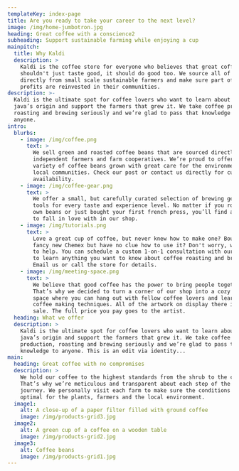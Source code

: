 ```yaml
---
templateKey: index-page
title: Are you ready to take your career to the next level?
image: /img/home-jumbotron.jpg
heading: Great coffee with a conscience2
subheading: Support sustainable farming while enjoying a cup
mainpitch:
  title: Why Kaldi
  description: >
    Kaldi is the coffee store for everyone who believes that great coffee
    shouldn't just taste good, it should do good too. We source all of our beans
    directly from small scale sustainable farmers and make sure part of the
    profits are reinvested in their communities.
description: >-
  Kaldi is the ultimate spot for coffee lovers who want to learn about their
  java’s origin and support the farmers that grew it. We take coffee production,
  roasting and brewing seriously and we’re glad to pass that knowledge to
  anyone.
intro:
  blurbs:
    - image: /img/coffee.png
      text: >
        We sell green and roasted coffee beans that are sourced directly from
        independent farmers and farm cooperatives. We’re proud to offer a
        variety of coffee beans grown with great care for the environment and
        local communities. Check our post or contact us directly for current
        availability.
    - image: /img/coffee-gear.png
      text: >
        We offer a small, but carefully curated selection of brewing gear and
        tools for every taste and experience level. No matter if you roast your
        own beans or just bought your first french press, you’ll find a gadget
        to fall in love with in our shop.
    - image: /img/tutorials.png
      text: >
        Love a great cup of coffee, but never knew how to make one? Bought a
        fancy new Chemex but have no clue how to use it? Don't worry, we’re here
        to help. You can schedule a custom 1-on-1 consultation with our baristas
        to learn anything you want to know about coffee roasting and brewing.
        Email us or call the store for details.
    - image: /img/meeting-space.png
      text: >
        We believe that good coffee has the power to bring people together.
        That’s why we decided to turn a corner of our shop into a cozy meeting
        space where you can hang out with fellow coffee lovers and learn about
        coffee making techniques. All of the artwork on display there is for
        sale. The full price you pay goes to the artist.
  heading: What we offer
  description: >
    Kaldi is the ultimate spot for coffee lovers who want to learn about their
    java’s origin and support the farmers that grew it. We take coffee
    production, roasting and brewing seriously and we’re glad to pass that
    knowledge to anyone. This is an edit via identity...
main:
  heading: Great coffee with no compromises
  description: >
    We hold our coffee to the highest standards from the shrub to the cup.
    That’s why we’re meticulous and transparent about each step of the coffee’s
    journey. We personally visit each farm to make sure the conditions are
    optimal for the plants, farmers and the local environment.
  image1:
    alt: A close-up of a paper filter filled with ground coffee
    image: /img/products-grid3.jpg
  image2:
    alt: A green cup of a coffee on a wooden table
    image: /img/products-grid2.jpg
  image3:
    alt: Coffee beans
    image: /img/products-grid1.jpg
---
```


